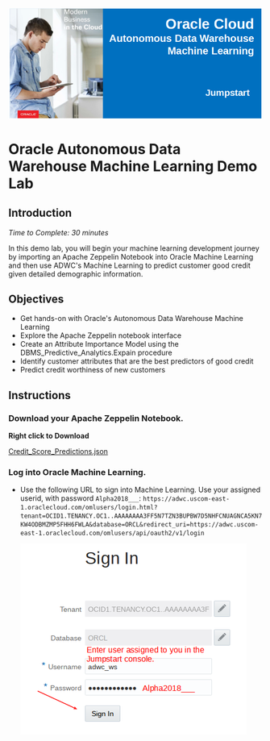  ![](images/001.png)

# Oracle Autonomous Data Warehouse Machine Learning Demo Lab

## Introduction
_Time to Complete: 30 minutes_

  In this demo lab, you will begin your machine learning development journey by importing an Apache Zeppelin Notebook into Oracle Machine Learning and then use ADWC's Machine Learning to predict customer good credit given detailed demographic information.

## Objectives

- Get hands-on with Oracle's Autonomous Data Warehouse Machine Learning
- Explore the Apache Zeppelin notebook interface
- Create an Attribute Importance Model using the DBMS_Predictive_Analytics.Expain procedure
- Identify customer attributes that are the best predictors of good credit
- Predict credit worthiness of new customers

## Instructions

### Download your Apache Zeppelin Notebook.

**Right click to Download**

[Credit_Score_Predictions.json](https://oracle.github.io/learning-library/workshops/adwc4dev/install/Credit_Score_Predictions.json)

### Log into Oracle Machine Learning.

- Use the following URL to sign into Machine Learning.  Use your assigned userid, with password `Alpha2018___`:  `https://adwc.uscom-east-1.oraclecloud.com/omlusers/login.html?tenant=OCID1.TENANCY.OC1..AAAAAAAA3FF5N7TZN3BUPBW7D5NHFCNUAGNCA5KN7KW4ODBMZMP5FHH6FWLA&database=ORCL&redirect_uri=https://adwc.uscom-east-1.oraclecloud.com/omlusers/api/oauth2/v1/login`

  ![](images/002.png)

